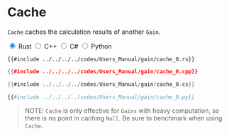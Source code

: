 # Cache

`Cache` caches the calculation results of another `Gain`.

<div class="tabs">
<input id="rust_tab_cache" type="radio" class="tab" name="tab_cache" checked>
<label class="tab_item" n=4 for="rust_tab_cache">Rust</label>
<input id="cpp_tab_cache" type="radio" class="tab" name="tab_cache">
<label class="tab_item" n=4 for="cpp_tab_cache">C++</label>
<input id="cs_tab_cache" type="radio" class="tab" name="tab_cache">
<label class="tab_item" n=4 for="cs_tab_cache">C#</label>
<input id="python_tab_cache" type="radio" class="tab" name="tab_cache">
<label class="tab_item" n=4 for="python_tab_cache">Python</label>

```rust,edition2024
{{#include ../../../../codes/Users_Manual/gain/cache_0.rs}}
```

```cpp
{{#include ../../../../codes/Users_Manual/gain/cache_0.cpp}}
```

```cs
{{#include ../../../../codes/Users_Manual/gain/cache_0.cs}}
```

```python
{{#include ../../../../codes/Users_Manual/gain/cache_0.py}}
```
</div>

> NOTE: `Cache` is only effective for `Gains` with heavy computation, so there is no point in caching `Null`. Be sure to benchmark when using `Cache`.
